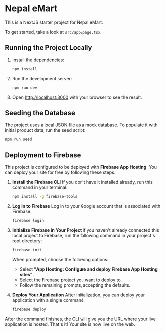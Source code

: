 # Nepal eMart

This is a NextJS starter project for Nepal eMart.

To get started, take a look at `src/app/page.tsx`.

## Running the Project Locally

1.  Install the dependencies:
    ```bash
    npm install
    ```
2.  Run the development server:
    ```bash
    npm run dev
    ```
3.  Open [http://localhost:3000](http://localhost:3000) with your browser to see the result.

## Seeding the Database

The project uses a local JSON file as a mock database. To populate it with initial product data, run the seed script:

```bash
npm run seed
```

## Deployment to Firebase

This project is configured to be deployed with **Firebase App Hosting**. You can deploy your site for free by following these steps.

1.  **Install the Firebase CLI**
    If you don't have it installed already, run this command in your terminal:
    ```bash
    npm install -g firebase-tools
    ```

2.  **Log in to Firebase**
    Log in to your Google account that is associated with Firebase:
    ```bash
    firebase login
    ```

3.  **Initialize Firebase in Your Project**
    If you haven't already connected this local project to Firebase, run the following command in your project's root directory:
    ```bash
    firebase init
    ```
    When prompted, choose the following options:
    -   Select **"App Hosting: Configure and deploy Firebase App Hosting sites"**.
    -   Select the Firebase project you want to deploy to.
    -   Follow the remaining prompts, accepting the defaults.

4.  **Deploy Your Application**
    After initialization, you can deploy your application with a single command:
    ```bash
    firebase deploy
    ```

After the command finishes, the CLI will give you the URL where your live application is hosted. That's it! Your site is now live on the web.